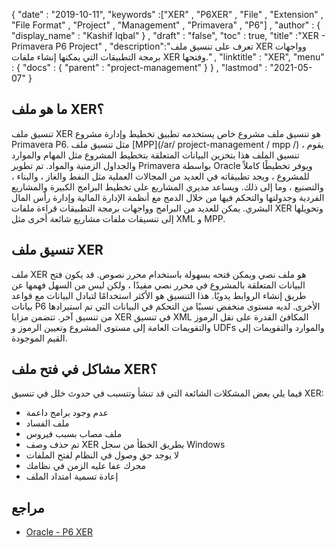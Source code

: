 {
  "date" : "2019-10-11",
  "keywords" :["XER" , "P6XER" , "File" , "Extension" , "File Format" , "Project" , "Management" , "Primavera" , "P6"] ,
  "author" : {
    "display_name" : "Kashif Iqbal"
} ,
  "draft" : "false",
  "toc" : true,
  "title" :"XER - Primavera P6 Project" ,
  "description":"تعرف على تنسيق ملف XER وواجهات برمجة التطبيقات التي يمكنها إنشاء ملفات XER وفتحها." ,
  "linktitle" : "XER",
  "menu" : {
    "docs" : {
      "parent" : "project-management"
}
} ,
  "lastmod" : "2021-05-07"
}

## ما هو ملف XER؟

تنسيق ملف XER هو تنسيق ملف مشروع خاص يستخدمه تطبيق تخطيط وإدارة مشروع Primavera P6. مثل تنسيق ملف [MPP](/ar/ project-management / mpp /) ، يقوم تنسيق الملف هذا بتخزين البيانات المتعلقة بتخطيط المشروع مثل المهام والموارد والجداول الزمنية والمواد. تم تطوير Primavera بواسطة Oracle ويوفر تخطيطًا كاملاً للمشروع ، ويجد تطبيقاته في العديد من المجالات العملية مثل النفط والغاز ، والبناء ، والتصنيع ، وما إلى ذلك. ويساعد مديري المشاريع على تخطيط البرامج الكبيرة والمشاريع الفردية وجدولتها والتحكم فيها من خلال الدمج مع أنظمة الإدارة المالية وإدارة رأس المال البشري. يمكن للعديد من البرامج وواجهات برمجة التطبيقات قراءة ملفات XER وتحويلها إلى تنسيقات ملفات مشاريع شائعة أخرى مثل XML و MPP.

## تنسيق ملف XER ##

ملف XER هو ملف نصي ويمكن فتحه بسهولة باستخدام محرر نصوص. قد يكون فتح البيانات المتعلقة بالمشروع في محرر نصي مفيدًا ، ولكن ليس من السهل فهمها عن طريق إنشاء الروابط يدويًا. هذا التنسيق هو الأكثر استخدامًا لتبادل البيانات مع قواعد بيانات P6 الأخرى. لديه مستوى منخفض نسبيًا من التحكم في البيانات التي تم استيرادها من تنسيق آخر. تتضمن مزايا XER في تنسيق XML المكافئ القدرة على نقل الرموز والتقويمات العامة إلى مستوى المشروع وتعيين الرموز و UDFs والموارد والتقويمات إلى القيم الموجودة.


## مشاكل في فتح ملف XER؟ ##

فيما يلي بعض المشكلات الشائعة التي قد تنشأ وتتسبب في حدوث خلل في تنسيق XER:

* عدم وجود برامج داعمة
* ملف الفساد
* ملف مصاب بسبب فيروس
* تم حذف وصف XER بطريق الخطأ من سجل Windows
* لا يوجد حق وصول في النظام لفتح الملفات
* محرك عفا عليه الزمن في نظامك
* إعادة تسمية امتداد الملف

## مراجع ##
 

 * [Oracle - P6 XER](https://docs.oracle.com/cd/E90748_01/English/admin/p6_pro_importing_exporting/p6_pro_importing_exporting.pdf)
